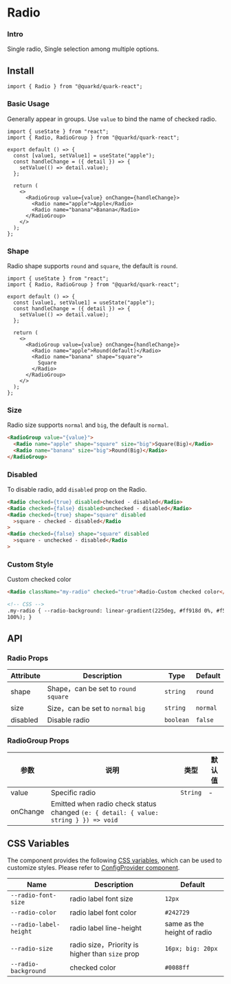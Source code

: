 # Radio

### Intro

Single radio, Single selection among multiple options.

## Install

```tsx
import { Radio } from "@quarkd/quark-react";
```

### Basic Usage

Generally appear in groups. Use `value` to bind the name of checked radio.

```tsx
import { useState } from "react";
import { Radio, RadioGroup } from "@quarkd/quark-react";

export default () => {
  const [value1, setValue1] = useState("apple");
  const handleChange = ({ detail }) => {
    setValue(() => detail.value);
  };

  return (
    <>
      <RadioGroup value={value} onChange={handleChange}>
        <Radio name="apple">Apple</Radio>
        <Radio name="banana">Banana</Radio>
      </RadioGroup>
    </>
  );
};
```

### Shape

Radio shape supports `round` and `square`, the default is `round`.

```tsx
import { useState } from "react";
import { Radio, RadioGroup } from "@quarkd/quark-react";

export default () => {
  const [value1, setValue1] = useState("apple");
  const handleChange = ({ detail }) => {
    setValue(() => detail.value);
  };

  return (
    <>
      <RadioGroup value={value} onChange={handleChange}>
        <Radio name="apple">Round(default)</Radio>
        <Radio name="banana" shape="square">
          Square
        </Radio>
      </RadioGroup>
    </>
  );
};
```

### Size

Radio size supports `normal` and `big`, the default is `normal`.

```html
<RadioGroup value="{value}">
  <Radio name="apple" shape="square" size="big">Square(Big)</Radio>
  <Radio name="banana" size="big">Round(Big)</Radio>
</RadioGroup>
```

### Disabled

To disable radio, add `disabled` prop on the Radio.

```html
<Radio checked={true} disabled>checked - disabled</Radio>
<Radio checked={false} disabled>unchecked - disabled</Radio>
<Radio checked={true} shape="square" disabled
  >square - checked - disabled</Radio
>
<Radio checked={false} shape="square" disabled
  >square - unchecked - disabled</Radio
>
```

### Custom Style

Custom checked color

```html
<Radio className="my-radio" checked="true">Radio-Custom checked color</Radio>

<!-- CSS -->
.my-radio { --radio-background: linear-gradient(225deg, #ff918d 0%, #f54640
100%); }
```

## API

### Radio Props

| Attribute | Description                           | Type      | Default  |
| --------- | ------------------------------------- | --------- | -------- |
| shape     | Shape，can be set to `round` `square` | `string`  | `round`  |
| size      | Size，can be set to `normal` `big`    | `string ` | `normal` |
| disabled  | Disable radio                         | `boolean` | `false`  |

### RadioGroup Props

| 参数     | 说明                                                                          | 类型     | 默认值 |
| -------- | ----------------------------------------------------------------------------- | -------- | ------ |
| value    | Specific radio                                                                | `String` | -      |
| onChange | Emitted when radio check status changed `(e: { detail: { value: string } }) => void` |

## CSS Variables

The component provides the following [CSS variables](https://developer.mozilla.org/zh-CN/docs/Web/CSS/Using_CSS_custom_properties), which can be used to customize styles. Please refer to [ConfigProvider component](#/zh-CN/guide/theme).

| Name                   | Description                                     | Default                     |
| ---------------------- | ----------------------------------------------- | --------------------------- |
| `--radio-font-size`    | radio label font size                           | `12px`                      |
| `--radio-color`        | radio label font color                          | `#242729 `                  |
| `--radio-label-height` | radio label line-height                         | same as the height of radio |
| `--radio-size`         | radio size，Priority is higher than `size` prop | `16px; big: 20px`           |
| `--radio-background`   | checked color                                   | `#0088ff`                   |
